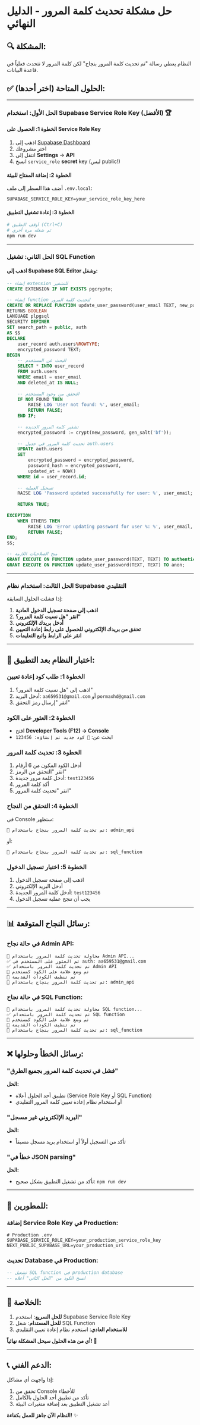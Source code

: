 # حل مشكلة تحديث كلمة المرور - الدليل النهائي

## 🔍 المشكلة:
النظام يعطي رسالة "تم تحديث كلمة المرور بنجاح" لكن كلمة المرور لا تتحدث فعلياً في قاعدة البيانات.

## ✅ الحلول المتاحة (اختر أحدها):

---

### الحل الأول: استخدام Supabase Service Role Key (الأفضل) 🏆

#### الخطوة 1: الحصول على Service Role Key
1. اذهب إلى [Supabase Dashboard](https://supabase.com/dashboard)
2. اختر مشروعك
3. انتقل إلى **Settings** → **API**
4. انسخ `service_role` **secret** key (ليس public!)

#### الخطوة 2: إضافة المفتاح للبيئة
أضف هذا السطر إلى ملف `.env.local`:
```env
SUPABASE_SERVICE_ROLE_KEY=your_service_role_key_here
```

#### الخطوة 3: إعادة تشغيل التطبيق
```bash
# أوقف التطبيق (Ctrl+C)
# ثم شغله مرة أخرى
npm run dev
```

---

### الحل الثاني: تشغيل SQL Function

#### اذهب إلى Supabase SQL Editor وشغل:
```sql
-- إنشاء extension للتشفير
CREATE EXTENSION IF NOT EXISTS pgcrypto;

-- إنشاء function لتحديث كلمة المرور
CREATE OR REPLACE FUNCTION update_user_password(user_email TEXT, new_password TEXT)
RETURNS BOOLEAN
LANGUAGE plpgsql
SECURITY DEFINER
SET search_path = public, auth
AS $$
DECLARE
    user_record auth.users%ROWTYPE;
    encrypted_password TEXT;
BEGIN
    -- البحث عن المستخدم
    SELECT * INTO user_record
    FROM auth.users
    WHERE email = user_email
    AND deleted_at IS NULL;
    
    -- التحقق من وجود المستخدم
    IF NOT FOUND THEN
        RAISE LOG 'User not found: %', user_email;
        RETURN FALSE;
    END IF;
    
    -- تشفير كلمة المرور الجديدة
    encrypted_password := crypt(new_password, gen_salt('bf'));
    
    -- تحديث كلمة المرور في جدول auth.users
    UPDATE auth.users
    SET 
        encrypted_password = encrypted_password,
        password_hash = encrypted_password,
        updated_at = NOW()
    WHERE id = user_record.id;
    
    -- تسجيل العملية
    RAISE LOG 'Password updated successfully for user: %', user_email;
    
    RETURN TRUE;
    
EXCEPTION
    WHEN OTHERS THEN
        RAISE LOG 'Error updating password for user %: %', user_email, SQLERRM;
        RETURN FALSE;
END;
$$;

-- منح الصلاحيات اللازمة
GRANT EXECUTE ON FUNCTION update_user_password(TEXT, TEXT) TO authenticated;
GRANT EXECUTE ON FUNCTION update_user_password(TEXT, TEXT) TO anon;
```

---

### الحل الثالث: استخدام نظام Supabase التقليدي

إذا فشلت الحلول السابقة:

1. **اذهب إلى صفحة تسجيل الدخول العادية**
2. **انقر "هل نسيت كلمة المرور؟"**
3. **أدخل بريدك الإلكتروني**
4. **تحقق من بريدك الإلكتروني للحصول على رابط إعادة التعيين**
5. **انقر على الرابط واتبع التعليمات**

---

## 🧪 اختبار النظام بعد التطبيق:

### الخطوة 1: طلب كود إعادة تعيين
1. اذهب إلى "هل نسيت كلمة المرور؟"
2. أدخل البريد: `aa659531@gmail.com` أو `pormaxhd@gmail.com`
3. انقر "إرسال رمز التحقق"

### الخطوة 2: العثور على الكود
- افتح **Developer Tools (F12) → Console**
- ابحث عن: `🎲 كود جديد تم إنشاؤه: 123456`

### الخطوة 3: تحديث كلمة المرور
1. أدخل الكود المكون من 6 أرقام
2. انقر "التحقق من الرمز"
3. أدخل كلمة مرور جديدة: `test123456`
4. أكد كلمة المرور
5. انقر "تحديث كلمة المرور"

### الخطوة 4: التحقق من النجاح
في Console ستظهر:
```
🎉 تم تحديث كلمة المرور بنجاح باستخدام: admin_api
```
أو:
```
🎉 تم تحديث كلمة المرور بنجاح باستخدام: sql_function
```

### الخطوة 5: اختبار تسجيل الدخول
1. اذهب إلى صفحة تسجيل الدخول
2. أدخل البريد الإلكتروني
3. أدخل كلمة المرور الجديدة: `test123456`
4. يجب أن تنجح عملية تسجيل الدخول

---

## 📊 رسائل النجاح المتوقعة:

### في حالة نجاح Admin API:
```
🔧 محاولة تحديث كلمة المرور باستخدام Admin API...
✅ تم العثور على المستخدم في auth: aa659531@gmail.com
✅ تم تحديث كلمة المرور باستخدام Admin API
🧹 تم وضع علامة على الكود كمستخدم
🧹 تم تنظيف الكودات القديمة
🎉 تم تحديث كلمة المرور بنجاح باستخدام: admin_api
```

### في حالة نجاح SQL Function:
```
🔧 محاولة تحديث كلمة المرور باستخدام SQL function...
✅ تم تحديث كلمة المرور باستخدام SQL function
🧹 تم وضع علامة على الكود كمستخدم
🧹 تم تنظيف الكودات القديمة
🎉 تم تحديث كلمة المرور بنجاح باستخدام: sql_function
```

---

## ❌ رسائل الخطأ وحلولها:

### "فشل في تحديث كلمة المرور بجميع الطرق"
**الحل:**
- تطبيق أحد الحلول أعلاه (Service Role Key أو SQL Function)
- أو استخدام نظام إعادة تعيين كلمة المرور التقليدي

### "البريد الإلكتروني غير مسجل"
**الحل:**
- تأكد من التسجيل أولاً أو استخدام بريد مسجل مسبقاً

### "خطأ في JSON parsing"
**الحل:**
- تأكد من تشغيل التطبيق بشكل صحيح: `npm run dev`

---

## 🔧 للمطورين:

### إضافة Service Role Key في Production:
```env
# Production .env
SUPABASE_SERVICE_ROLE_KEY=your_production_service_role_key
NEXT_PUBLIC_SUPABASE_URL=your_production_url
```

### تحديث Database في Production:
```sql
-- تشغيل SQL function في production database
-- انسخ الكود من "الحل الثاني" أعلاه
```

---

## 🎯 الخلاصة:

1. **للحل السريع**: استخدم Supabase Service Role Key
2. **للحل المستدام**: شغل SQL Function
3. **للاستخدام العادي**: استخدم نظام إعادة تعيين التقليدي

**أي من هذه الحلول سيحل المشكلة نهائياً!** 🚀

---

## 📞 الدعم الفني:

إذا واجهت أي مشاكل:
1. تحقق من Console للأخطاء
2. تأكد من تطبيق أحد الحلول بالكامل
3. أعد تشغيل التطبيق بعد إضافة متغيرات البيئة

**النظام الآن جاهز للعمل بكفاءة!** ✨ 